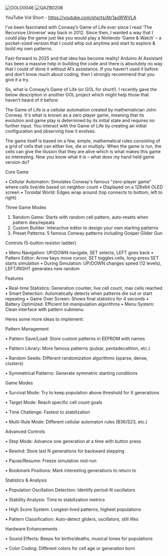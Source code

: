 ![OOLO0046](https://github.com/user-attachments/assets/da0e76cf-106c-456c-9749-726d07561c74)        ![QAZB0208](https://github.com/user-attachments/assets/6ac36b5f-e18f-4702-b923-bd1952dfdfd4)

YouTube Vid
Short - https://youtube.com/shorts/Atr1aoWWVLA

I’ve been fascinated with Conway’s Game of Life ever since I read ‘The Recursive Universe’ way back in 2012. Since then, I wanted a way that I could play the game just like you would play a Nintendo ‘Game & Watch’ – a pocket-sized version that I could whip out anytime and start to explore & build my own patterns.

Fast-forward to 2025 and that idea has become reality! Arduino AI Assistant has been a massive help in building the code and there is absolutely no way that I could of done it without AI’s assistance. If you haven’t used it before and don’t know much about coding, then I strongly recommend that you give it a try.

So, what is Conway’s Game of Life (or GOL for short!). I recently gave the below description in another GOL project which might help those that haven’t heard of it before:

The Game of Life is a cellular automation created by mathematician John Conway. It's what is known as a zero player game, meaning that its evolution and game play is determined by its initial state and requires no further input. You interact with the Game of Life by creating an initial configuration and observing how it evolves.

The game itself is based on a few, simple, mathematical rules consisting of a grid of cells that can either live, die or multiply. When the game is run, the cells can give the illusion that they are alive which is what makes this game so interesting.
Now you know what it is – what does my hand held game version do?



Core Game

• Cellular Automaton: Simulates Conway's famous "zero-player game" where cells live/die based on neighbor count 
• Displayed on a 128x64 OLED screen 
• Toroidal World: Edges wrap around (top connects to bottom, left to right)



Three Game Modes
1. Random Game: Starts with random cell pattern, auto-resets when pattern dies/repeats
2. Custom Builder: Interactive editor to design your own starting patterns
3. Preset Patterns: 5 famous Conway patterns including Gosper Glider Gun



Controls (5-button resistor ladder)

• Menu Navigation: UP/DOWN navigate, SET selects, LEFT goes back 
• Pattern Editor: Arrow keys move cursor, SET toggles cells, long-press SET starts simulation 
• During Simulation: UP/DOWN changes speed (12 levels), LEFT/RIGHT generates new random



Features

• Real-time Statistics: Generation counter, live cell count, max cells reached 
• Smart Detection: Automatically detects when patterns die out or start repeating 
• Game Over Screen: Shows final statistics for 4 seconds 
• Battery Optimized: Efficient bit-manipulation algorithms 
• Menu System: Clean interface with pattern submenu





Heres some more ideas to implement:


Pattern Management


• Pattern Save/Load: Store custom patterns in EEPROM with names 

• Pattern Library: More famous patterns (pulsar, pentadecathlon, etc.) 

• Random Seeds: Different randomization algorithms (sparse, dense, clusters) 

• Symmetrical Patterns: Generate symmetric starting conditions

Game Modes


• Survival Mode: Try to keep population above threshold for X generations 

• Target Mode: Reach specific cell count goals 

• Time Challenge: Fastest to stabilization 

• Multi-Rule Mode: Different cellular automaton rules (B36/S23, etc.)




Advanced Controls


• Step Mode: Advance one generation at a time with button press 

• Rewind: Store last N generations for backward stepping 

• Pause/Resume: Freeze simulation mid-run 

• Bookmark Positions: Mark interesting generations to return to



Statistics & Analysis


• Population Oscillation Detection: Identify period-N oscillators 

• Stability Analysis: Time to stabilization metrics 

• High Score System: Longest-lived patterns, highest populations 

• Pattern Classification: Auto-detect gliders, oscillators, still lifes



Hardware Enhancements


• Sound Effects: Beeps for births/deaths, musical tones for populations 

 • Color Coding: Different colors for cell age or generation born
